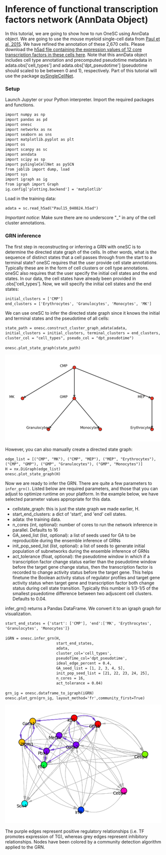 # Inference of functional transcription factors network (AnnData Object)
In this tutorial, we are going to show how to run OneSC using AnnData object. We are going to use the mouse myeloid single-cell data from [Paul et al, 2015](https://pubmed.ncbi.nlm.nih.gov/26627738/). We have refined the annotation of these 2,670 cells. Please download the [h5ad file containing the expression values of 12 core transcription factors in these cells here](https://cnobjects.s3.amazonaws.com/OneSC/0.1.0/Paul15_040824.h5ad). Note that this annData object includes cell type annotation and precomputed pseudotime metadata in adata.obs['cell_types'] and adata.obs['dpt_pseudotime'] (pseudotime should scaled to be between 0 and 1), respectively. Part of this tutorial will use the package [pySingleCellNet](https://pysinglecellnet.readthedocs.io/en/latest/).  

### Setup
Launch Jupyter or your Python interpreter. Import the required packages and functions.
```
import numpy as np 
import pandas as pd 
import onesc 
import networkx as nx
import seaborn as sns
import matplotlib.pyplot as plt
import os
import scanpy as sc
import anndata
import scipy as sp
import pySingleCellNet as pySCN
from joblib import dump, load
import sys
import igraph as ig
from igraph import Graph
ig.config['plotting.backend'] = 'matplotlib'
```

Load in the training data:
```
adata = sc.read_h5ad("Paul15_040824.h5ad")
```
*Important notice*: Make sure there are no underscore "_" in any of the cell cluster annotations. 

### GRN inference 
The first step in reconstructing or inferring a GRN with oneSC is to determine the directed state graph of the cells. In other words, what is the sequence of distinct states that a cell passes through from the start to a terminal state? oneSC requires that the user provide cell state annotations. Typically these are in the form of cell clusters or cell type annotations. oneSC also requires that the user specify the initial cell states and the end states. In our data, the cell states have already been provided in  .obs['cell_types']. Now, we will specify the initial cell states and the end states:
```
initial_clusters = ['CMP']
end_clusters = ['Erythrocytes', 'Granulocytes', 'Monocytes', 'MK']
```

We can use oneSC to infer the directed state graph since it knows the initial and terminal states and the pseudotime of all cells:
```
state_path = onesc.construct_cluster_graph_adata(adata, initial_clusters = initial_clusters, terminal_clusters = end_clusters, cluster_col = "cell_types", pseudo_col = "dpt_pseudotime")

onesc.plot_state_graph(state_path)
```

![State graph](./_static/images/state_graph_1.png)

However, you can also manually create a directed state graph:
```
edge_list = [("CMP", "MK"), ("CMP", "MEP"), ("MEP", "Erythrocytes"), ("CMP", "GMP"), ("GMP", "Granulocytes"), ("GMP", "Monocytes")]
H = nx.DiGraph(edge_list)
onesc.plot_state_graph(H)
```

Now we are ready to infer the GRN. There are quite a few parameters to `infer_grn()`. Listed below are required parameters, and those that you can adjust to optimize runtime on your platform. In the example below, we have selected parameter values appropriate for this data.

- cellstate_graph: this is just the state graph we made earlier, H.
- start_end_clusters: a dict of 'start', and 'end' cell states.
- adata: the training data.
- n_cores (int, optional): number of cores to run the network inference in parallel. Defaults to 16
- GA_seed_list (list, optional): a list of seeds used for GA to be reproducible during the ensemble inference of GRNs
- init_pop_seed_list (list, optional): a list of seeds to generate initial population of subnetworks during the ensemble inference of GRNs 
- act_tolerance (float, optional): the pseudotime window in which if a transcription factor change status earlier than the pseudotime window before the target gene change status, then the transcription factor is recorded to change activity status before the target gene. This helps finetune the Boolean activity status of regulator profiles and target gene activity status when target gene and transcription factor both change status during cell state transition. Typically this number is 1/3-1/5 of the smallest psuedotime difference between two adjuscent cell clusters. Defaults to 0.04.

infer_grn() returns a Pandas DataFrame. We convert it to an igraph graph for visualization.

```
start_end_states = {'start': ['CMP'], 'end':['MK', 'Erythrocytes', 'Granulocytes', 'Monocytes']}

iGRN = onesc.infer_grn(H, 
                       start_end_states, 
                       adata, 
                       cluster_col='cell_types', 
                       pseudoTime_col='dpt_pseudotime',
                       ideal_edge_percent = 0.4, 
                       GA_seed_list = [1, 2, 3, 4, 5], 
                       init_pop_seed_list = [21, 22, 23, 24, 25], 
                       n_cores = 16, 
                       act_tolerance = 0.04)

grn_ig = onesc.dataframe_to_igraph(iGRN)
onesc.plot_grn(grn_ig, layout_method='fr',community_first=True)
```
![CMP GRN](./_static/images/CMP_grn.png)

The purple edges represent positive regulatory relationships (i.e. TF promotes expression of TG), whereas grey edges represent inhibitory relationships. Nodes have been colored by a community detection algorithm applied to the GRN.
